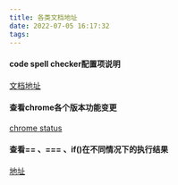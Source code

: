 ```yaml
---
title: 各类文档地址
date: 2022-07-05 16:17:32
tags:
---
```


#### code spell checker配置项说明
[文档地址](https://streetsidesoftware.com/vscode-spell-checker/docs/configuration/#code-spell-checker)

#### 查看chrome各个版本功能变更
[chrome status](https://chromestatus.com/features)

#### 查看== 、=== 、if()在不同情况下的执行结果
[地址](https://dorey.github.io/JavaScript-Equality-Table/)